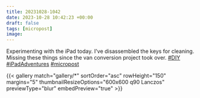 ```yaml
---
title: 20231028-1042
date: 2023-10-28 10:42:23 +00:00
draft: false
tags: [micropost]
image:
---
```


<p>Experimenting with the iPad today. I&#39;ve disassembled the keys for cleaning. Missing these things since the van conversion project took over. <a href="https://mastodon.bofhers.es/tags/DIY" class="mention hashtag" rel="tag">#<span>DIY</span></a> <a href="https://mastodon.bofhers.es/tags/iPadAdventures" class="mention hashtag" rel="tag">#<span>iPadAdventures</span></a> <a href="https://mastodon.bofhers.es/tags/micropost" class="mention hashtag" rel="tag">#<span>micropost</span></a></p>


{{< gallery match="gallery/*" sortOrder="asc" 
                rowHeight="150" margins="5" thumbnailResizeOptions="600x600 q90 Lanczos"
                previewType="blur" embedPreview="true" >}}
